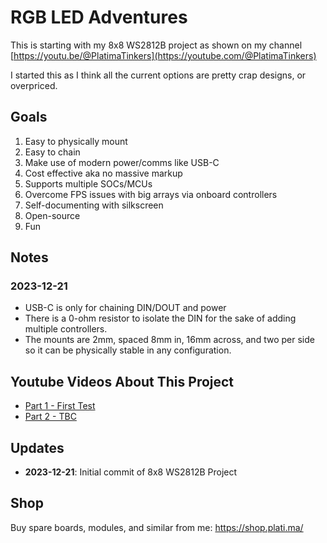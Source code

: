 # RGB LED Adventures
This is starting with my 8x8 WS2812B project as shown on my channel [https://youtu.be/@PlatimaTinkers](https://youtube.com/@PlatimaTinkers)

I started this as I think all the current options are pretty crap designs, or overpriced.

## Goals
1. Easy to physically mount
2. Easy to chain
3. Make use of modern power/comms like USB-C
4. Cost effective aka no massive markup
5. Supports multiple SOCs/MCUs
6. Overcome FPS issues with big arrays via onboard controllers
7. Self-documenting with silkscreen
8. Open-source
9. Fun

## Notes
### 2023-12-21
* USB-C is only for chaining DIN/DOUT and power
* There is a 0-ohm resistor to isolate the DIN for the sake of adding multiple controllers.
* The mounts are 2mm, spaced 8mm in, 16mm across, and two per side so it can be physically stable in any configuration.

## Youtube Videos About This Project
 - [Part 1 - First Test](https://www.youtube.com/watch?v=TBC)
 - [Part 2 - TBC]()

## Updates
* **2023-12-21**: Initial commit of 8x8 WS2812B Project

## Shop
Buy spare boards, modules, and similar from me: https://shop.plati.ma/
